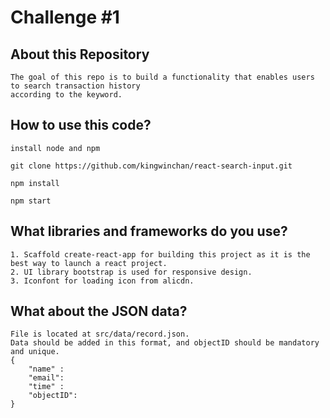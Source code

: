 # Challenge #1
## About this Repository
    The goal of this repo is to build a functionality that enables users to search transaction history  
    according to the keyword.

## How to use this code?
`install node and npm`

`git clone https://github.com/kingwinchan/react-search-input.git`

`npm install`

`npm start`

## What libraries and frameworks do you use?
    1. Scaffold create-react-app for building this project as it is the best way to launch a react project.
    2. UI library bootstrap is used for responsive design.
    3. Iconfont for loading icon from alicdn.

## What about the JSON data?
    File is located at src/data/record.json.  
    Data should be added in this format, and objectID should be mandatory and unique.
    {
        "name" : 
        "email": 
        "time" : 
        "objectID": 
    }